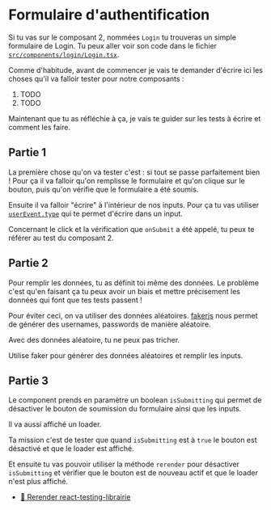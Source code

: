 # Formulaire d'authentification

Si tu vas sur le composant 2, nommées `Login` tu trouveras un simple formulaire de Login.
Tu peux aller voir son code dans le fichier [`src/components/login/Login.tsx`](/src/components/login/Login.tsx).

Comme d'habitude, avant de commencer je vais te demander d'écrire ici les choses qu'il
va falloir tester pour notre composants :

1. TODO
2. TODO

Maintenant que tu as réfléchie à ça, je vais te guider sur les tests à écrire et comment
les faire.

## Partie 1

La première chose qu'on va tester c'est : si tout se passe parfaitement bien !
Pour ça il va falloir qu'on remplisse le formulaire et qu'on clique sur le bouton, puis
qu'on vérifie que le formulaire a été soumis.

Ensuite il va falloir "écrire" à l'intérieur de nos inputs. Pour ça tu vas utiliser
[`userEvent.type`](https://testing-library.com/docs/ecosystem-user-event/#typeelement-text-options)
qui te permet d'écrire dans un input.

Concernant le click et la vérification que `onSubmit` a été appelé, tu peux te référer
au test du composant 2.

## Partie 2

Pour remplir les données, tu as définit toi même des données. Le problème c'est qu'en faisant ça tu peux avoir un biais et mettre précisement les données qui font que tes tests passent !

Pour éviter ceci, on va utiliser des données aléatoires. [fakerjs](https://fakerjs.dev/guide/) nous permet de générer des usernames, passwords de manière aléatoire.

Avec des données aléatoire, tu ne peux pas tricher.

Utilise faker pour générer des données aléatoires et remplir les inputs.

## Partie 3

Le component prends en paramètre un boolean `isSubmitting` qui permet de désactiver le bouton de soumission du formulaire ainsi que les inputs.

Il va aussi affiché un loader.

Ta mission c'est de tester que quand `isSubmitting` est à `true` le bouton est désactivé et que le loader est affiché.

Et ensuite tu vas pouvoir utiliser la méthode `rerender` pour désactiver `isSubmitting` et vérifier que le bouton est de nouveau actif et que le loader n'est plus affiché.

- [📖 Rerender react-testing-librairie](https://testing-library.com/docs/react-testing-library/api/#rerender)
